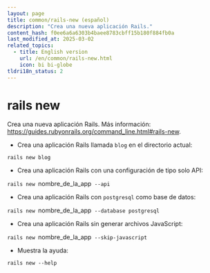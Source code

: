 ```yaml
---
layout: page
title: common/rails-new (español)
description: "Crea una nueva aplicación Rails."
content_hash: f0ee6a6a6303b4baee8783cbff15b180f884fb0a
last_modified_at: 2025-03-02
related_topics:
  - title: English version
    url: /en/common/rails-new.html
    icon: bi bi-globe
tldri18n_status: 2
---
```

# rails new

Crea una nueva aplicación Rails.
Más información: <https://guides.rubyonrails.org/command_line.html#rails-new>.

- Crea una aplicación Rails llamada `blog` en el directorio actual:

`rails new blog`

- Crea una aplicación Rails con una configuración de tipo solo API:

`rails new `<span class="tldr-var badge badge-pill bg-dark-lm bg-white-dm text-white-lm text-dark-dm font-weight-bold">nombre_de_la_app</span>` --api`

- Crea una aplicación Rails con `postgresql` como base de datos:

`rails new `<span class="tldr-var badge badge-pill bg-dark-lm bg-white-dm text-white-lm text-dark-dm font-weight-bold">nombre_de_la_app</span>` --database postgresql`

- Crea una aplicación Rails sin generar archivos JavaScript:

`rails new `<span class="tldr-var badge badge-pill bg-dark-lm bg-white-dm text-white-lm text-dark-dm font-weight-bold">nombre_de_la_app</span>` --skip-javascript`

- Muestra la ayuda:

`rails new --help`
